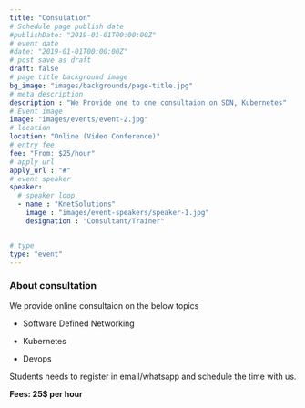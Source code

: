```yaml
---
title: "Consulation"
# Schedule page publish date
#publishDate: "2019-01-01T00:00:00Z"
# event date
#date: "2019-01-01T00:00:00Z"
# post save as draft
draft: false
# page title background image
bg_image: "images/backgrounds/page-title.jpg"
# meta description
description : "We Provide one to one consultaion on SDN, Kubernetes"
# Event image
image: "images/events/event-2.jpg"
# location
location: "Online (Video Conference)"
# entry fee
fee: "From: $25/hour"
# apply url
apply_url : "#"
# event speaker
speaker:
  # speaker loop
  - name : "KnetSolutions"
    image : "images/event-speakers/speaker-1.jpg"
    designation : "Consultant/Trainer"


# type
type: "event"
---
```


### About consultation

We provide online consultaion on  the below topics

* Software Defined Networking

* Kubernetes

* Devops

Students needs to register in email/whatsapp and schedule the time with us.

**Fees:  25$ per hour**